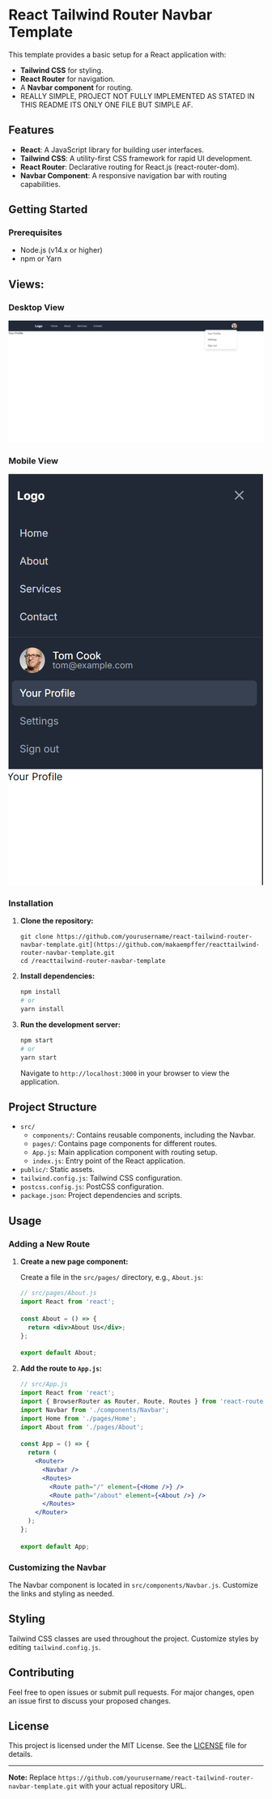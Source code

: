 # React Tailwind Router Navbar Template

This template provides a basic setup for a React application with:

- **Tailwind CSS** for styling.
- **React Router** for navigation.
- A **Navbar component** for routing.
- REALLY SIMPLE, PROJECT NOT FULLY IMPLEMENTED AS STATED IN THIS README ITS ONLY ONE FILE BUT SIMPLE AF.

## Features

- **React**: A JavaScript library for building user interfaces.
- **Tailwind CSS**: A utility-first CSS framework for rapid UI development.
- **React Router**: Declarative routing for React.js (react-router-dom).
- **Navbar Component**: A responsive navigation bar with routing capabilities.

## Getting Started

### Prerequisites

- Node.js (v14.x or higher)
- npm or Yarn

## Views:
### Desktop View
![Desktop View](https://github.com/makaempffer/react-router-template/blob/main/desktop-view.png)

### Mobile View
![Desktop View](https://github.com/makaempffer/react-router-template/blob/main/mobile-view.png)



### Installation

1. **Clone the repository:**

    ```https
    git clone https://github.com/yourusername/react-tailwind-router-navbar-template.git](https://github.com/makaempffer/reacttailwind-router-navbar-template.git
    cd /reacttailwind-router-navbar-template
    ```

2. **Install dependencies:**

    ```bash
    npm install
    # or
    yarn install
    ```

3. **Run the development server:**

    ```bash
    npm start
    # or
    yarn start
    ```

   Navigate to `http://localhost:3000` in your browser to view the application.

## Project Structure

- `src/`
  - `components/`: Contains reusable components, including the Navbar.
  - `pages/`: Contains page components for different routes.
  - `App.js`: Main application component with routing setup.
  - `index.js`: Entry point of the React application.
- `public/`: Static assets.
- `tailwind.config.js`: Tailwind CSS configuration.
- `postcss.config.js`: PostCSS configuration.
- `package.json`: Project dependencies and scripts.

## Usage

### Adding a New Route

1. **Create a new page component:**

   Create a file in the `src/pages/` directory, e.g., `About.js`:

    ```jsx
    // src/pages/About.js
    import React from 'react';

    const About = () => {
      return <div>About Us</div>;
    };

    export default About;
    ```

2. **Add the route to `App.js`:**

    ```jsx
    // src/App.js
    import React from 'react';
    import { BrowserRouter as Router, Route, Routes } from 'react-router-dom';
    import Navbar from './components/Navbar';
    import Home from './pages/Home';
    import About from './pages/About';

    const App = () => {
      return (
        <Router>
          <Navbar />
          <Routes>
            <Route path="/" element={<Home />} />
            <Route path="/about" element={<About />} />
          </Routes>
        </Router>
      );
    };

    export default App;
    ```

### Customizing the Navbar

The Navbar component is located in `src/components/Navbar.js`. Customize the links and styling as needed.

## Styling

Tailwind CSS classes are used throughout the project. Customize styles by editing `tailwind.config.js`.

## Contributing

Feel free to open issues or submit pull requests. For major changes, open an issue first to discuss your proposed changes.

## License

This project is licensed under the MIT License. See the [LICENSE](LICENSE) file for details.

---

**Note:** Replace `https://github.com/yourusername/react-tailwind-router-navbar-template.git` with your actual repository URL.
